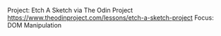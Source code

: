Project: Etch A Sketch via The Odin Project
https://www.theodinproject.com/lessons/etch-a-sketch-project
Focus: DOM Manipulation

